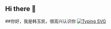 ## Hi there 👋
##你好，我是韩玉凯，很高兴认识你
[![Typing SVG](https://readme-typing-svg.demolab.com/?lines=Hi+Nice+to+meet+you+I'm+YuKai+Han)](https://git.io/typing-svg)
